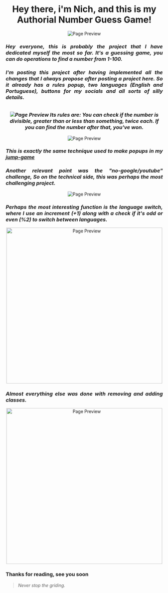 <h1 align="center"> Hey there, i'm Nich, and this is my Authorial Number Guess Game! </h1>
<p align="center">
  <img src="https://github.com/italicnich/guess_game/blob/main/readmeimg/img-gif.gif" alt="Page Preview">
</p>
  
 <h3 align="justify"> <i> Hey everyone, this is probably the project that I have dedicated myself the most so far. It's a guessing game, you can do operations to find a number from 1-100. </i> </h3>
<h3 align="justify"> <i> I'm posting this project after having implemented all the changes that I always propose after posting a project here. So it already has a rules popup, two languages (English and Portuguese), buttons for my socials and all sorts of silly details.<br><br>
<p align="center">
  <img src="https://github.com/italicnich/guess_game/blob/main/readmeimg/hover-gif.gif" alt="Page Preview">
Its rules are: You can check if the number is divisible, greater than or less than something, twice each. If you can find the number after that, you've won.</i> </h3>
<p align="center">
    <img src="https://github.com/italicnich/guess_game/blob/main/readmeimg/rules.png" alt="Page Preview">
</p>
<h3 align="justify"><i>This is exactly the same technique used to make popups in my <a href="https://github.com/italicnich/jump-game"> jump-game </a></i></h3>
<h3 align="justify"><i>Another relevant point was the "no-google/youtube" challenge, So on the technical side, this was perhaps the most challenging project.</i></h3>
<p align="center">
    <img src="https://github.com/italicnich/guess_game/blob/main/readmeimg/win.png" alt="Page Preview">
</p>
<h3 align="justify"><i>Perhaps the most interesting function is the language switch, where I use an increment (+1) along with a check if it's odd or even (%2) to switch between languages.</i></h3>
<p align="center">
    <img src="https://github.com/italicnich/guess_game/blob/main/readmeimg/lang-f.png" alt="Page Preview" width="500">
</p>
<h3 align="justify"><i>Almost everything else was done with removing and adding classes.</i></h3>
<p align="center">
    <img src="https://github.com/italicnich/guess_game/blob/main/readmeimg/class-f.png" alt="Page Preview" width="500">
</p>
<h3 align="justify">
Thanks for reading, see you soon
</h3>

> *Never stop the griding.*
